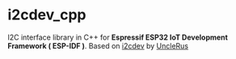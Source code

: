 # **i2cdev_cpp**

I2C interface library in C++ for **Espressif ESP32 IoT Development Framework ( ESP-IDF )**.
Based on [i2cdev](https://github.com/UncleRus/esp-idf-lib/tree/master/components/i2cdev) by [UncleRus](https://github.com/UncleRus)